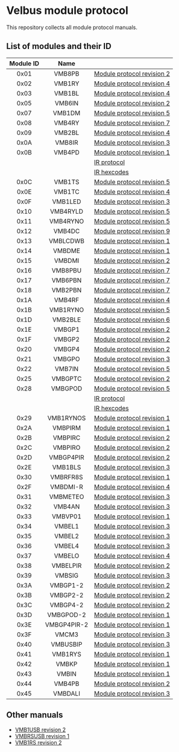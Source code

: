 # Velbus module protocol
This repository collects all module protocol manuals.

## List of modules and their ID

| Module ID | Name | |
|:-:|:-:|---|
| 0x01 | VMB8PB | [Module protocol revision 2](protocol_vmb8pb.pdf)
| 0x02 | VMB1RY | [Module protocol revision 4](protocol_vmb1ry.pdf)
| 0x03 | VMB1BL | [Module protocol revision 4](protocol_vmb1bl.pdf)
| 0x05 | VMB6IN | [Module protocol revision 2](protocol_vmb7in.pdf)
| 0x07 | VMB1DM | [Module protocol revision 5](protocol_vmb1dm.pdf)
| 0x08 | VMB4RY | [Module protocol revision 7](protocol_vmb4ry.pdf)
| 0x09 | VMB2BL | [Module protocol revision 4](protocol_vmb2bl.pdf)
| 0x0A | VMB8IR | [Module protocol revision 3](protocol_vmb8ir.pdf)
| 0x0B | VMB4PD | [Module protocol revision 1](protocol_vmb4pd.pdf)
|      |        | [IR protocol](protocol_vmb4pd_ir.pdf)
|      |        | [IR hexcodes](protocol_vmb4pd_ir_hexcodes.pdf)
| 0x0C | VMB1TS | [Module protocol revision 5](protocol_vmb1ts.pdf)
| 0x0E | VMB1TC | [Module protocol revision 4](protocol_vmb1tc.pdf)
| 0x0F | VMB1LED | [Module protocol revision 3](protocol_vmb1led.pdf)
| 0x10 | VMB4RYLD | [Module protocol revision 5](protocol_vmb4ryld.pdf)
| 0x11 | VMB4RYNO | [Module protocol revision 5](protocol_vmb4ryno.pdf)
| 0x12 | VMB4DC | [Module protocol revision 9](protocol_vmb4dc.pdf)
| 0x13 | VMBLCDWB | [Module protocol revision 1](protocol_vmblcdwb.pdf)
| 0x14 | VMBDME | [Module protocol revision 1](protocol_vmbdme.pdf)
| 0x15 | VMBDMI | [Module protocol revision 2](protocol_vmbdmi.pdf)
| 0x16 | VMB8PBU | [Module protocol revision 7](protocol_vmb8pbu.pdf)
| 0x17 | VMB6PBN | [Module protocol revision 7](protocol_vmb6pbn.pdf)
| 0x18 | VMB2PBN | [Module protocol revision 7](protocol_vmb2pbn.pdf)
| 0x1A | VMB4RF | [Module protocol revision 4](protocol_vmb4rf.pdf)
| 0x1B | VMB1RYNO | [Module protocol revision 5](protocol_vmb1ryno.pdf)
| 0x1D | VMB2BLE | [Module protocol revision 6](protocol_vmb2ble.pdf)
| 0x1E | VMBGP1 | [Module protocol revision 2](protocol_vmbgp1_2_4.pdf)
| 0x1F | VMBGP2 | [Module protocol revision 2](protocol_vmbgp1_2_4.pdf)
| 0x20 | VMBGP4 | [Module protocol revision 2](protocol_vmbgp1_2_4.pdf)
| 0x21 | VMBGPO | [Module protocol revision 3](protocol_vmbgpo_vmbgptc.pdf)
| 0x22 | VMB7IN | [Module protocol revision 5](protocol_vmb7in.pdf)
| 0x25 | VMBGPTC | [Module protocol revision 2](protocol_vmbgpo_vmbgptc.pdf)
| 0x28 | VMBGPOD | [Module protocol revision 5](protocol_vmbgpod.pdf)
|      |         | [IR protocol](protocol_vmbgpod_ir.pdf)
|      |         | [IR hexcodes](protocol_vmbgpod_ir_hexcodes.pdf)
| 0x29 | VMB1RYNOS | [Module protocol revision 1](protocol_vmb1rynos.pdf)
| 0x2A | VMBPIRM | [Module protocol revision 1](protocol_vmbpirm.pdf)
| 0x2B | VMBPIRC | [Module protocol revision 2](protocol_vmbpirc.pdf)
| 0x2C | VMBPIRO | [Module protocol revision 2](protocol_vmbpiro.pdf)
| 0x2D | VMBGP4PIR | [Module protocol revision 2](protocol_vmbgp4pir.pdf)
| 0x2E | VMB1BLS | [Module protocol revision 3](protocol_vmb1bls.pdf)
| 0x30 | VMBRFR8S | [Module protocol revision 1](protocol_vmbrfr8s.pdf)
| 0x2F | VMBDMI-R | [Module protocol revision 4](protocol_vmbdmi_r.pdf)
| 0x31 | VMBMETEO | [Module protocol revision 3](protocol_vmbmeteo.pdf)
| 0x32 | VMB4AN | [Module protocol revision 3](protocol_vmb4an.pdf)
| 0x33 | VMBVP01 | [Module protocol revision 1](protocol_vmbvp01.pdf)
| 0x34 | VMBEL1 | [Module protocol revision 3](protocol_vmbel1_2_4.pdf)
| 0x35 | VMBEL2 | [Module protocol revision 3](protocol_vmbel1_2_4.pdf)
| 0x36 | VMBEL4 | [Module protocol revision 3](protocol_vmbel1_2_4.pdf)
| 0x37 | VMBELO | [Module protocol revision 4](protocol_vmbelo.pdf)
| 0x38 | VMBELPIR | [Module protocol revision 2](protocol_vmbelpir.pdf)
| 0x39 | VMBSIG | [Module protocol revision 3](protocol_vmbsig_vmbusbip_vmcm3.pdf)
| 0x3A | VMBGP1-2 | [Module protocol revision 2](protocol_vmbgp1_2_4_ed2.pdf)
| 0x3B | VMBGP2-2 | [Module protocol revision 2](protocol_vmbgp1_2_4_ed2.pdf)
| 0x3C | VMBGP4-2 | [Module protocol revision 2](protocol_vmbgp1_2_4_ed2.pdf)
| 0x3D | VMBGPOD-2 | [Module protocol revision 1](protocol_vmbgpod_ed2.pdf)
| 0x3E | VMBGP4PIR-2 | [Module protocol revision 1](protocol_vmbgp4pir_ed2.pdf)
| 0x3F | VMCM3 | [Module protocol revision 3](protocol_vmbsig_vmbusbip_vmcm3.pdf)
| 0x40 | VMBUSBIP | [Module protocol revision 3](protocol_vmbsig_vmbusbip_vmcm3.pdf)
| 0x41 | VMB1RYS | [Module protocol revision 1](protocol_vmb1rys.pdf)
| 0x42 | VMBKP | [Module protocol revision 1](protocol_vmbkp.pdf)
| 0x43 | VMBIN | [Module protocol revision 1](protocol_vmbin.pdf)
| 0x44 | VMB4PB | [Module protocol revision 2](protocol_vmb4pb.pdf)
| 0x45 | VMBDALI | [Module protocol revision 3](protocol_vmbdali.pdf)

## Other manuals

* [VMB1USB revision 2](protocol_vmb1usb.pdf)
* [VMBRSUSB revision 1](protocol_vmbrsusb.pdf)
* [VMB1RS revision 2](protocol_vmb1rs.pdf)